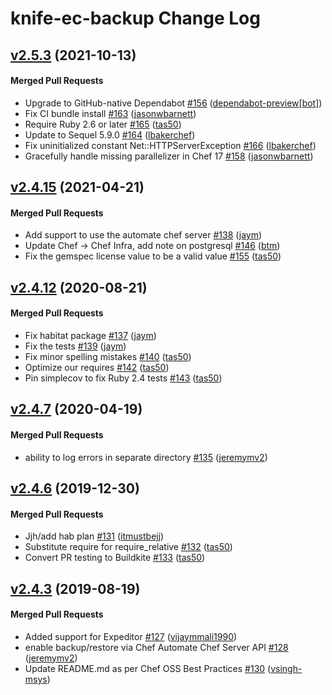 # knife-ec-backup Change Log

<!-- latest_release -->
<!-- latest_release -->

<!-- release_rollup -->
<!-- release_rollup -->

<!-- latest_stable_release -->
## [v2.5.3](https://github.com/chef/knife-ec-backup/tree/v2.5.3) (2021-10-13)

#### Merged Pull Requests
- Upgrade to GitHub-native Dependabot [#156](https://github.com/chef/knife-ec-backup/pull/156) ([dependabot-preview[bot]](https://github.com/dependabot-preview[bot]))
- Fix CI bundle install [#163](https://github.com/chef/knife-ec-backup/pull/163) ([jasonwbarnett](https://github.com/jasonwbarnett))
- Require Ruby 2.6 or later [#165](https://github.com/chef/knife-ec-backup/pull/165) ([tas50](https://github.com/tas50))
- Update to Sequel 5.9.0 [#164](https://github.com/chef/knife-ec-backup/pull/164) ([lbakerchef](https://github.com/lbakerchef))
- Fix uninitialized constant Net::HTTPServerException [#166](https://github.com/chef/knife-ec-backup/pull/166) ([lbakerchef](https://github.com/lbakerchef))
- Gracefully handle missing parallelizer in Chef 17 [#158](https://github.com/chef/knife-ec-backup/pull/158) ([jasonwbarnett](https://github.com/jasonwbarnett))
<!-- latest_stable_release -->

## [v2.4.15](https://github.com/chef/knife-ec-backup/tree/v2.4.15) (2021-04-21)

#### Merged Pull Requests
- Add support to use the automate chef server [#138](https://github.com/chef/knife-ec-backup/pull/138) ([jaym](https://github.com/jaym))
- Update Chef -&gt; Chef Infra, add note on postgresql [#146](https://github.com/chef/knife-ec-backup/pull/146) ([btm](https://github.com/btm))
- Fix the gemspec license value to be a valid value [#155](https://github.com/chef/knife-ec-backup/pull/155) ([tas50](https://github.com/tas50))

## [v2.4.12](https://github.com/chef/knife-ec-backup/tree/v2.4.12) (2020-08-21)

#### Merged Pull Requests
- Fix habitat package [#137](https://github.com/chef/knife-ec-backup/pull/137) ([jaym](https://github.com/jaym))
- Fix the tests [#139](https://github.com/chef/knife-ec-backup/pull/139) ([jaym](https://github.com/jaym))
- Fix minor spelling mistakes [#140](https://github.com/chef/knife-ec-backup/pull/140) ([tas50](https://github.com/tas50))
- Optimize our requires [#142](https://github.com/chef/knife-ec-backup/pull/142) ([tas50](https://github.com/tas50))
- Pin simplecov to fix Ruby 2.4 tests [#143](https://github.com/chef/knife-ec-backup/pull/143) ([tas50](https://github.com/tas50))

## [v2.4.7](https://github.com/chef/knife-ec-backup/tree/v2.4.7) (2020-04-19)

#### Merged Pull Requests
- ability to log errors in separate directory [#135](https://github.com/chef/knife-ec-backup/pull/135) ([jeremymv2](https://github.com/jeremymv2))

## [v2.4.6](https://github.com/chef/knife-ec-backup/tree/v2.4.6) (2019-12-30)

#### Merged Pull Requests
- Jjh/add hab plan [#131](https://github.com/chef/knife-ec-backup/pull/131) ([itmustbejj](https://github.com/itmustbejj))
- Substitute require for require_relative [#132](https://github.com/chef/knife-ec-backup/pull/132) ([tas50](https://github.com/tas50))
- Convert PR testing to Buildkite [#133](https://github.com/chef/knife-ec-backup/pull/133) ([tas50](https://github.com/tas50))

## [v2.4.3](https://github.com/chef/knife-ec-backup/tree/v2.4.3) (2019-08-19)

#### Merged Pull Requests
- Added support for Expeditor [#127](https://github.com/chef/knife-ec-backup/pull/127) ([vijaymmali1990](https://github.com/vijaymmali1990))
- enable backup/restore via Chef Automate Chef Server API [#128](https://github.com/chef/knife-ec-backup/pull/128) ([jeremymv2](https://github.com/jeremymv2))
- Update README.md as per Chef OSS Best Practices [#130](https://github.com/chef/knife-ec-backup/pull/130) ([vsingh-msys](https://github.com/vsingh-msys))